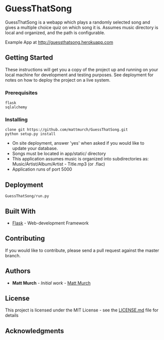 # GuessThatSong

GuessThatSong is a webapp which plays a randomly selected song and gives a 
multiple choice quiz on which song it is. Assumes music directory is local and
organized, and the path is configurable.

Example App at http://guessthatsong.herokuapp.com

## Getting Started

These instructions will get you a copy of the project up and running on your local machine for development and testing purposes. See deployment for notes on how to deploy the project on a live system.

### Prerequisites

```
flask
sqlalchemy
```

### Installing

```
clone git https://github.com/mattmurch/GuessThatSong.git
python setup.py install
```

* On site deployment, answer 'yes' when asked if you would like to update your database.
* Songs must be located in app/static/ directory
* This application assumes music is organized into subdirectories as: Music/Artist/Album/Artist - Title.mp3 (or .flac)
* Application runs of port 5000


## Deployment


```
GuessThatSong/run.py
```

## Built With

* [Flask](http://flask.pocoo.org/) - Web-development Framework

## Contributing

If you would like to contribute, please send a pull request against the master branch.


## Authors

* **Matt Murch** - *Initial work* - [Matt Murch](https://github.com/mattmurch)


## License

This project is licensed under the MIT License - see the [LICENSE.md](LICENSE.md) file for details

## Acknowledgments
